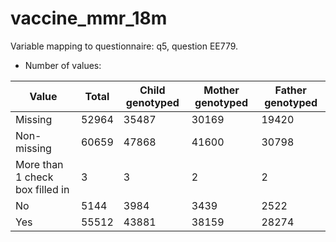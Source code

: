 # vaccine_mmr_18m
Variable mapping to questionnaire: q5, question EE779.
- Number of values:

| Value | Total | Child genotyped | Mother genotyped | Father genotyped |
| ----- | ----- | --------------- | ---------------- | ---------------- |
| Missing | 52964 | 35487 | 30169 | 19420 |
| Non-missing | 60659 | 47868 | 41600 | 30798 |
| More than 1 check box filled in | 3 | 3 | 2 |2 |
| No | 5144 | 3984 | 3439 |2522 |
| Yes | 55512 | 43881 | 38159 |28274 |



